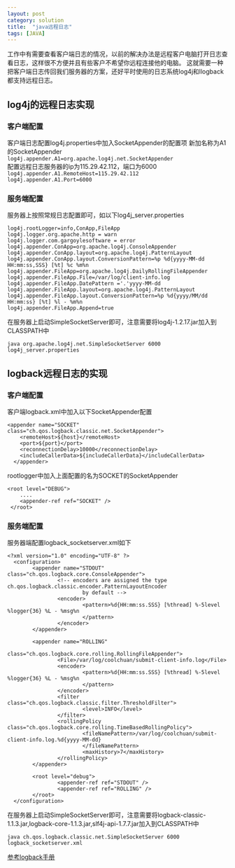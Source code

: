 ```yaml
---
layout: post
category: solution
title:  "java远程日志"
tags: [JAVA]
---
```

工作中有需要查看客户端日志的情况，以前的解决办法是远程客户电脑打开日志查看日志，这样很不方便并且有些客户不希望你远程连接他的电脑。
这就需要一种把客户端日志传回我们服务器的方案，还好平时使用的日志系统log4j和llogback都支持远程日志。  
<!-- more -->
## log4j的远程日志实现  

### 客户端配置

客户端日志配置log4j.properties中加入SocketAppender的配置项
新加名称为A1的SocketAppender  
`log4j.appender.A1=org.apache.log4j.net.SocketAppender`  
配置远程日志服务器的ip为115.29.42.112，端口为6000  
`log4j.appender.A1.RemoteHost=115.29.42.112`  
`log4j.appender.A1.Port=6000`  

### 服务端配置

服务器上按照常规日志配置即可，如以下log4j_server.properties

    log4j.rootLogger=info,ConApp,FileApp
    log4j.logger.org.apache.http = warn
    log4j.logger.com.gargoylesoftware = error
    log4j.appender.ConApp=org.apache.log4j.ConsoleAppender
    log4j.appender.ConApp.layout=org.apache.log4j.PatternLayout
    log4j.appender.ConApp.layout.ConversionPattern=%p %d{yyyy-MM-dd HH:mm:ss,SSS} [%t] %c %m%n
    log4j.appender.FileApp=org.apache.log4j.DailyRollingFileAppender
    log4j.appender.FileApp.File=/var/log/client-info.log
    log4j.appender.FileApp.DatePattern ='.'yyyy-MM-dd
    log4j.appender.FileApp.layout=org.apache.log4j.PatternLayout
    log4j.appender.FileApp.layout.ConversionPattern=%p %d{yyyy/MM/dd HH:mm:ss} [%t] %l - %m%n
    log4j.appender.FileApp.Append=true

在服务器上启动SimpleSocketServer即可，注意需要将log4j-1.2.17.jar加入到CLASSPATH中

`java org.apache.log4j.net.SimpleSocketServer 6000 log4j_server.properties`


## logback远程日志的实现


### 客户端配置

客户端logback.xml中加入以下SocketAppender配置

    <appender name="SOCKET" class="ch.qos.logback.classic.net.SocketAppender">
        <remoteHost>${host}</remoteHost>
        <port>${port}</port>
        <reconnectionDelay>10000</reconnectionDelay>
        <includeCallerData>${includeCallerData}</includeCallerData>
      </appender>

rootlogger中加入上面配置的名为SOCKET的SocketAppender

    <root level="DEBUG">
        ....
        <appender-ref ref="SOCKET" />
     </root>  


### 服务端配置


服务器端配置logback_socketserver.xml如下

    <?xml version="1.0" encoding="UTF-8" ?>
      <configuration>
            <appender name="STDOUT" class="ch.qos.logback.core.ConsoleAppender">
                    <!-- encoders are assigned the type ch.qos.logback.classic.encoder.PatternLayoutEncoder
                            by default -->
                    <encoder>
                            <pattern>%d{HH:mm:ss.SSS} [%thread] %-5level %logger{36} %L - %msg%n
                            </pattern>
                    </encoder>
            </appender>

            <appender name="ROLLING"
                    class="ch.qos.logback.core.rolling.RollingFileAppender">
                    <File>/var/log/coolchuan/submit-client-info.log</File>
                    <encoder>
                            <pattern>%d{HH:mm:ss.SSS} [%thread] %-5level %logger{36} %L - %msg%n
                            </pattern>
                    </encoder>
                    <filter class="ch.qos.logback.classic.filter.ThresholdFilter">
                            <level>INFO</level>
                    </filter>
                    <rollingPolicy class="ch.qos.logback.core.rolling.TimeBasedRollingPolicy">
                            <fileNamePattern>/var/log/coolchuan/submit-client-info.log.%d{yyyy-MM-dd}
                            </fileNamePattern>
                            <maxHistory>7</maxHistory>
                    </rollingPolicy>
            </appender>

            <root level="debug">
                    <appender-ref ref="STDOUT" />
                    <appender-ref ref="ROLLING" />
            </root>
      </configuration>

在服务器上启动SimpleSocketServer即可，注意需要将logback-classic-1.1.3.jar,logback-core-1.1.3.jar,slf4j-api-1.7.7.jar加入到CLASSPATH中

`java ch.qos.logback.classic.net.SimpleSocketServer 6000 logback_socketserver.xml`

[参考logback手册](http://logback.qos.ch/manual/appenders.html)

